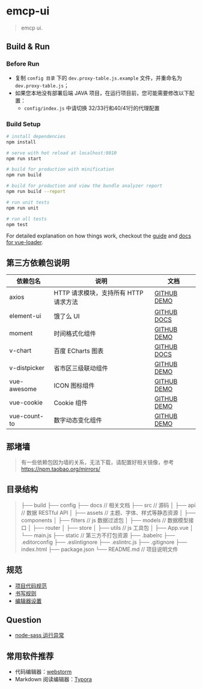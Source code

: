 # emcp-ui

> emcp ui.

## Build & Run

### Before Run

- 复制 `config 目录` 下的 `dev.proxy-table.js.example` 文件，并重命名为 `dev.proxy-table.js`；
- 如果您本地没有部署后端 JAVA 项目，在运行项目前，您可能需要修改以下配置：
  - `config/index.js` 中请切换 32/33行和40/41行的代理配置

### Build Setup

``` bash
# install dependencies
npm install

# serve with hot reload at localhost:8010
npm run start

# build for production with minification
npm run build

# build for production and view the bundle analyzer report
npm run build --report

# run unit tests
npm run unit

# run all tests
npm test
```

For detailed explanation on how things work, checkout the [guide](http://vuejs-templates.github.io/webpack/) and [docs for vue-loader](http://vuejs.github.io/vue-loader).

## 第三方依赖包说明

| 依赖包名         | 说明                       | 文档                                       |
| ------------ | ------------------------ | ---------------------------------------- |
| axios        | HTTP 请求模块，支持所有 HTTP 请求方法 | [GITHUB](https://github.com/mzabriskie/axios) [DEMO](https://github.com/mzabriskie/axios#example) |
| element-ui   | 饿了么 UI                   | [GITHUB](https://github.com/ElemeFE/element) [DOCS](http://element-cn.eleme.io/#/zh-CN/component/installation) |
| moment       | 时间格式化组件                  | [GITHUB](https://github.com/moment/moment) [DEMO](http://momentjs.com/) |
| v-chart      | 百度 ECharts 图表            | [GITHUB](https://github.com/ElemeFE/v-charts) [DOCS](https://elemefe.github.io/v-charts/#/) |
| v-distpicker | 省市区三级联动组件                | [GITHUB](https://github.com/jcc/v-distpicker) [DEMO](https://distpicker.iline.co/) |
| vue-awesome  | ICON 图标组件                | [GITHUB](https://github.com/Justineo/vue-awesome) [DEMO](https://justineo.github.io/vue-awesome/demo/) |
| vue-cookie   | Cookie 组件                | [GITHUB](https://github.com/alfhen/vue-cookie) [DEMO](https://github.com/alfhen/vue-cookie#example) |
| vue-count-to | 数字动态变化组件                 | [GITHUB](https://github.com/PanJiaChen/vue-countTo) [DEMO](https://github.com/PanJiaChen/vue-countTo#example) |

## 那堵墙

> 有一些依赖包因为墙的关系，无法下载，请配置好相关镜像，参考 https://npm.taobao.org/mirrors/

## 目录结构

> ├── build
> ├── config
> ├── docs                       // 相关文档
> ├── src                          // 源码
> │   ├── api                    // 数据 RESTful API
> │   ├── assets              // 主题、字体、样式等静态资源
> │   ├── components
> │   ├── filters                // js 数据过滤包
> │   ├── models                // 数据模型接口
> │   ├── router
> │   ├── store
> │   ├── utils                   // js 工具包
> │   ├── App.vue
> │   └── main.js
> ├── static                      // 第三方不打包资源
> ├── .babelrc
> ├── .editorconfig
> ├── .eslintignore
> ├── .eslintrc.js
> ├── .gitignore
> ├── index.html
> ├── package.json
> └── README.md            // 项目说明文件

## 规范

- [项目代码规范](docs/books/code-style.md)
- [书写规则](docs/books/write-sequence.md)
- [编辑器设置](docs/books/editor-setting.md)

## Question

 - [node-sass 运行异常](docs/question/node-sass-runtime-exception.md)

## 常用软件推荐

- 代码编辑器：[webstorm](https://www.jetbrains.com/webstorm/)
- Markdown 阅读编辑器：[Typora](http://typora.io/)
